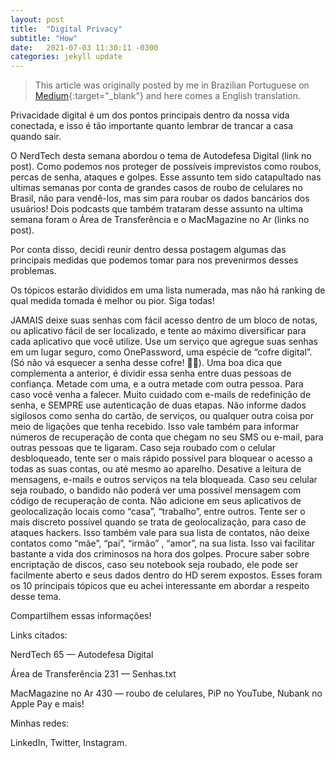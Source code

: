 ```yaml
---
layout: post
title:  "Digital Privacy"
subtitle: "How"
date:   2021-07-03 11:30:11 -0300
categories: jekyll update
---
```


> This article was originally posted by me in Brazilian Portuguese on [Medium](https://thbertolino.medium.com/privacidade-digital-e35454e337c6/){:target="_blank"} and here comes a English translation.

Privacidade digital é um dos pontos principais dentro da nossa vida conectada, e isso é tão importante quanto lembrar de trancar a casa quando sair.

O NerdTech desta semana abordou o tema de Autodefesa Digital (link no post). Como podemos nos proteger de possíveis imprevistos como roubos, percas de senha, ataques e golpes. Esse assunto tem sido catapultado nas ultimas semanas por conta de grandes casos de roubo de celulares no Brasil, não para vendê-los, mas sim para roubar os dados bancários dos usuários! Dois podcasts que também trataram desse assunto na ultima semana foram o Área de Transferência e o MacMagazine no Ar (links no post).

Por conta disso, decidi reunir dentro dessa postagem algumas das principais medidas que podemos tomar para nos prevenirmos desses problemas.

Os tópicos estarão divididos em uma lista numerada, mas não há ranking de qual medida tomada é melhor ou pior. Siga todas!

JAMAIS deixe suas senhas com fácil acesso dentro de um bloco de notas, ou aplicativo fácil de ser localizado, e tente ao máximo diversificar para cada aplicativo que você utilize.
Use um serviço que agregue suas senhas em um lugar seguro, como OnePassword, uma espécie de “cofre digital”. (Só não vá esquecer a senha desse cofre! 🤦‍♂️).
Uma boa dica que complementa a anterior, é dividir essa senha entre duas pessoas de confiança. Metade com uma, e a outra metade com outra pessoa. Para caso você venha a falecer.
Muito cuidado com e-mails de redefinição de senha, e SEMPRE use autenticação de duas etapas.
Não informe dados sigilosos como senha do cartão, de serviços, ou qualquer outra coisa por meio de ligações que tenha recebido. Isso vale também para informar números de recuperação de conta que chegam no seu SMS ou e-mail, para outras pessoas que te ligaram.
Caso seja roubado com o celular desbloqueado, tente ser o mais rápido possível para bloquear o acesso a todas as suas contas, ou até mesmo ao aparelho.
Desative a leitura de mensagens, e-mails e outros serviços na tela bloqueada. Caso seu celular seja roubado, o bandido não poderá ver uma possível mensagem com código de recuperação de conta.
Não adicione em seus aplicativos de geolocalização locais como “casa”, “trabalho”, entre outros. Tente ser o mais discreto possível quando se trata de geolocalização, para caso de ataques hackers.
Isso também vale para sua lista de contatos, não deixe contatos como “mãe”, “pai”, “irmão” , “amor”, na sua lista. Isso vai facilitar bastante a vida dos criminosos na hora dos golpes.
Procure saber sobre encriptação de discos, caso seu notebook seja roubado, ele pode ser facilmente aberto e seus dados dentro do HD serem expostos.
Esses foram os 10 principais tópicos que eu achei interessante em abordar a respeito desse tema.

Compartilhem essas informações!

Links citados:

NerdTech 65 — Autodefesa Digital

Área de Transferência 231 — Senhas.txt

MacMagazine no Ar 430 — roubo de celulares, PiP no YouTube, Nubank no Apple Pay e mais!

Minhas redes:

LinkedIn, Twitter, Instagram.
